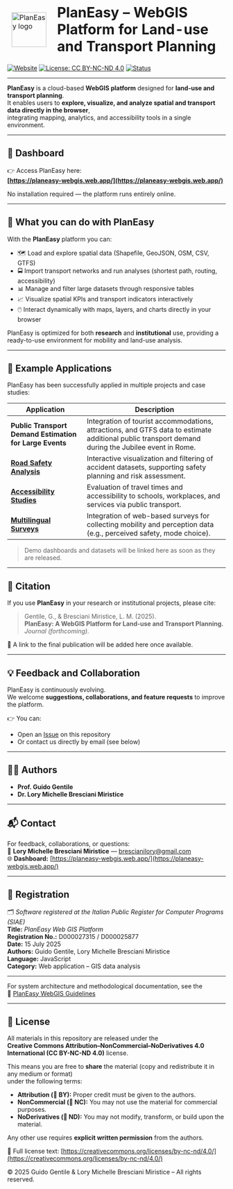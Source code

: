 <div align="center">

<table border="0" cellpadding="0" cellspacing="0" style="border:1px solid transparent;">
  <tr style="border:1px solid transparent;">
    <td style="border:1px solid transparent; vertical-align: middle; padding-right: 16px;">
      <img src="https://github.com/planeasy-webgis.png" width="80" alt="PlanEasy logo">
    </td>
    <td style="border:1px solid transparent; vertical-align: middle;">
      <h1 style="margin: 0; padding: 0;">PlanEasy – WebGIS Platform for Land-use and Transport Planning</h1>
    </td>
  </tr>
</table>

</div>


[![Website](https://img.shields.io/badge/Dashboard-Live-brightgreen)](https://planeasy-webgis.web.app/)
[![License: CC BY-NC-ND 4.0](https://img.shields.io/badge/License-CC--BY--NC--ND%204.0-lightgrey.svg)](https://creativecommons.org/licenses/by-nc-nd/4.0/)
[![Status](https://img.shields.io/badge/Status-Active-success)](#)

---

**PlanEasy** is a cloud-based **WebGIS platform** designed for **land-use and transport planning**.  
It enables users to **explore, visualize, and analyze spatial and transport data directly in the browser**,  
integrating mapping, analytics, and accessibility tools in a single environment.

---

## 🔗 Dashboard

👉 Access PlanEasy here:  
**[https://planeasy-webgis.web.app/](https://planeasy-webgis.web.app/)**  

No installation required — the platform runs entirely online.

---

## 🧭 What you can do with PlanEasy

With the **PlanEasy** platform you can:

- 🗺️ Load and explore spatial data (Shapefile, GeoJSON, OSM, CSV, GTFS)  
- 🚍 Import transport networks and run analyses (shortest path, routing, accessibility)  
- 📊 Manage and filter large datasets through responsive tables  
- 📈 Visualize spatial KPIs and transport indicators interactively  
- 🖱️ Interact dynamically with maps, layers, and charts directly in your browser  

PlanEasy is optimized for both **research** and **institutional** use, providing a ready-to-use environment for mobility and land-use analysis.

---

## 🧪 Example Applications

PlanEasy has been successfully applied in multiple projects and case studies:

| Application | Description |
|--------------|--------------|
| **Public Transport Demand Estimation for Large Events** | Integration of tourist accommodations, attractions, and GTFS data to estimate additional public transport demand during the Jubilee event in Rome. |
| **[Road Safety Analysis](https://road-safety.wemolab.eu/)** | Interactive visualization and filtering of accident datasets, supporting safety planning and risk assessment. |
| **[Accessibility Studies](https://reachability.wemolab.eu/)** | Evaluation of travel times and accessibility to schools, workplaces, and services via public transport. |
| **[Multilingual Surveys](https://questionnaire-builder.wemolab.eu/)** | Integration of web-based surveys for collecting mobility and perception data (e.g., perceived safety, mode choice). |

> Demo dashboards and datasets will be linked here as soon as they are released.

---

## 📖 Citation

If you use **PlanEasy** in your research or institutional projects, please cite:

> Gentile, G., & Bresciani Miristice, L. M. (2025).  
> **PlanEasy: A WebGIS Platform for Land-use and Transport Planning.**  
> *Journal (forthcoming).*  

📌 A link to the final publication will be added here once available.

---

## 💡 Feedback and Collaboration

PlanEasy is continuously evolving.  
We welcome **suggestions, collaborations, and feature requests** to improve the platform.

👉 You can:
- Open an [Issue](../../issues) on this repository  
- Or contact us directly by email (see below)

---

## 👩‍🔬 Authors

- **Prof. Guido Gentile**  
- **Dr. Lory Michelle Bresciani Miristice**

---

## 📬 Contact

For feedback, collaborations, or questions:  
📧 **Lory Michelle Bresciani Miristice** — [brescianilory@gmail.com](mailto:brescianilory@gmail.com)  
🌐 **Dashboard:** [https://planeasy-webgis.web.app/](https://planeasy-webgis.web.app/)

---

## 🧾 Registration

🗂️ *Software registered at the Italian Public Register for Computer Programs (SIAE)*  
**Title:** *PlanEasy Web GIS Platform*  
**Registration No.:** D000027315 / D000025877  
**Date:** 15 July 2025  
**Authors:** Guido Gentile, Lory Michelle Bresciani Miristice  
**Language:** JavaScript  
**Category:** Web application – GIS data analysis

---

For system architecture and methodological documentation, see the  
📘 [PlanEasy WebGIS Guidelines](https://github.com/planeasy-webgis/planeasy-guidelines)

---

## 🔖 License

All materials in this repository are released under the  
**Creative Commons Attribution–NonCommercial–NoDerivatives 4.0 International (CC BY-NC-ND 4.0)** license.

This means you are free to **share** the material (copy and redistribute it in any medium or format)  
under the following terms:

- **Attribution (📘 BY):** Proper credit must be given to the authors.  
- **NonCommercial (💼 NC):** You may not use the material for commercial purposes.  
- **NoDerivatives (🧱 ND):** You may not modify, transform, or build upon the material.  

Any other use requires **explicit written permission** from the authors.

📄 Full license text: [https://creativecommons.org/licenses/by-nc-nd/4.0/](https://creativecommons.org/licenses/by-nc-nd/4.0/)

© 2025 Guido Gentile & Lory Michelle Bresciani Miristice – All rights reserved.
